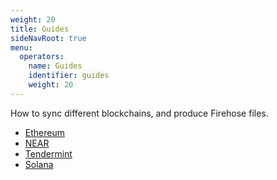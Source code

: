 ```yaml
---
weight: 20
title: Guides
sideNavRoot: true
menu:
  operators:
    name: Guides
    identifier: guides
    weight: 20
---
```


How to sync different blockchains, and produce Firehose files.

- [Ethereum](/operate/guides/ethereum/)
- [NEAR](/operate/guides/near/)
- [Tendermint](/operate/guides/tendermint/)
- [Solana](/operate/guides/solana/)







<!--


Firehose General Documentation

* Concepts
* Architecture
* Guiding principles
* Data Flow
* Components
* Data Storage


Operate Firehose for your Chain

* Ethereum
  * System Requirements
  * Installing
  * Deploying
  * Syncing
  * K8s Manifests

* Solana
  * System Requirements
  * Installing
  * Deploying
  * Syncing
  * K8s Manifests

* General

  * Monitoring
  * Kubernetes Manifest
  * Command line tools
  * Common CLI Flags



Integrate

* Overview of other integrations
  (add all the links and contexts in current integrations, to give pointers as to what it means)
* HOWTO Integrate a new chain





... and see sample firehose codebases ([Ethereum](https://github.com/streamingfast/sf-ethereum), [NEAR](https://github.com/streamingfast/sf-near), [Solana](https://github.com/streamingfast/sf-solana), , [Ethereum](https://github.com/streamingfast/sf-ethereum))

-->
